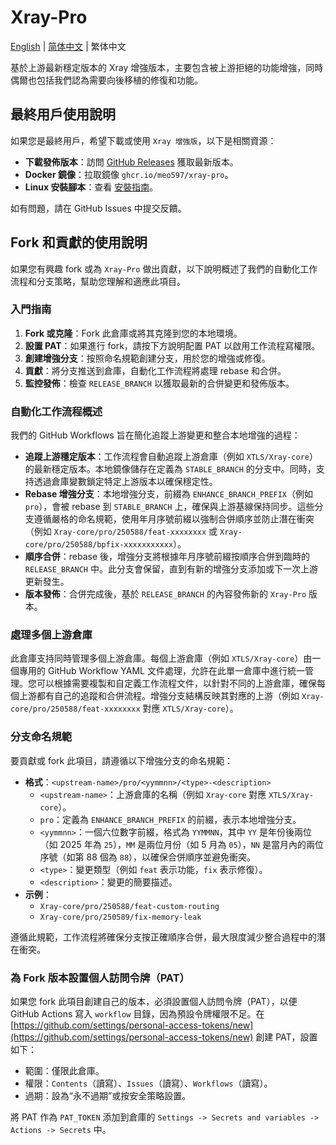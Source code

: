# Xray-Pro

[English](README.md) | [简体中文](README_zh-Hans.md) | 繁体中文

基於上游最新穩定版本的 Xray 增強版本，主要包含被上游拒絕的功能增強，同時偶爾也包括我們認為需要向後移植的修復和功能。

## 最終用戶使用說明

如果您是最終用戶，希望下載或使用 `Xray 增強版`，以下是相關資源：

- **下載發佈版本**：訪問 [GitHub Releases](https://github.com/Meo597/Xray-Pro/releases) 獲取最新版本。
- **Docker 鏡像**：拉取鏡像 `ghcr.io/meo597/xray-pro`。
- **Linux 安裝腳本**：查看 [安裝指南](https://github.com/Meo597/Xray-Pro/blob/Xray-install/release/README_zh-Hant.md)。

如有問題，請在 GitHub Issues 中提交反饋。

## Fork 和貢獻的使用說明

如果您有興趣 fork 或為 `Xray-Pro` 做出貢獻，以下說明概述了我們的自動化工作流程和分支策略，幫助您理解和適應此項目。

### 入門指南

1. **Fork 或克隆**：Fork 此倉庫或將其克隆到您的本地環境。
2. **設置 PAT**：如果進行 fork，請按下方說明配置 PAT 以啟用工作流程寫權限。
3. **創建增強分支**：按照命名規範創建分支，用於您的增強或修復。
4. **貢獻**：將分支推送到倉庫，自動化工作流程將處理 rebase 和合併。
5. **監控發佈**：檢查 `RELEASE_BRANCH` 以獲取最新的合併變更和發佈版本。

### 自動化工作流程概述

我們的 GitHub Workflows 旨在簡化追蹤上游變更和整合本地增強的過程：

- **追蹤上游穩定版本**：工作流程會自動追蹤上游倉庫（例如 `XTLS/Xray-core`）的最新穩定版本。本地鏡像儲存在定義為 `STABLE_BRANCH` 的分支中。同時，支持透過倉庫變數鎖定特定上游版本以確保穩定性。
- **Rebase 增強分支**：本地增強分支，前綴為 `ENHANCE_BRANCH_PREFIX`（例如 `pro`），會被 rebase 到 `STABLE_BRANCH` 上，確保與上游基線保持同步。這些分支遵循嚴格的命名規範，使用年月序號前綴以強制合併順序並防止潛在衝突（例如 `Xray-core/pro/250588/feat-xxxxxxxx` 或 `Xray-core/pro/250588/bpfix-xxxxxxxxxxx`）。
- **順序合併**：rebase 後，增強分支將根據年月序號前綴按順序合併到臨時的 `RELEASE_BRANCH` 中。此分支會保留，直到有新的增強分支添加或下一次上游更新發生。
- **版本發佈**：合併完成後，基於 `RELEASE_BRANCH` 的內容發佈新的 `Xray-Pro` 版本。

### 處理多個上游倉庫

此倉庫支持同時管理多個上游倉庫。每個上游倉庫（例如 `XTLS/Xray-core`）由一個專用的 GitHub Workflow YAML 文件處理，允許在此單一倉庫中進行統一管理。您可以根據需要複製和自定義工作流程文件，以針對不同的上游倉庫，確保每個上游都有自己的追蹤和合併流程。增強分支結構反映其對應的上游（例如 `Xray-core/pro/250588/feat-xxxxxxxx` 對應 `XTLS/Xray-core`）。

### 分支命名規範

要貢獻或 fork 此項目，請遵循以下增強分支的命名規範：

- **格式**：`<upstream-name>/pro/<yymmnn>/<type>-<description>`
  - `<upstream-name>`：上游倉庫的名稱（例如 `Xray-core` 對應 `XTLS/Xray-core`）。
  - `pro`：定義為 `ENHANCE_BRANCH_PREFIX` 的前綴，表示本地增強分支。
  - `<yymmnn>`：一個六位數字前綴，格式為 `YYMMNN`，其中 `YY` 是年份後兩位（如 2025 年為 `25`），`MM` 是兩位月份（如 5 月為 `05`），`NN` 是當月內的兩位序號（如第 88 個為 `88`），以確保合併順序並避免衝突。
  - `<type>`：變更類型（例如 `feat` 表示功能，`fix` 表示修復）。
  - `<description>`：變更的簡要描述。
- **示例**：
  - `Xray-core/pro/250588/feat-custom-routing`
  - `Xray-core/pro/250589/fix-memory-leak`

遵循此規範，工作流程將確保分支按正確順序合併，最大限度減少整合過程中的潛在衝突。

### 為 Fork 版本設置個人訪問令牌（PAT）

如果您 fork 此項目創建自己的版本，必須設置個人訪問令牌（PAT），以便 GitHub Actions 寫入 `workflow` 目錄，因為預設令牌權限不足。在 [https://github.com/settings/personal-access-tokens/new](https://github.com/settings/personal-access-tokens/new) 創建 PAT，設置如下：

- 範圍：僅限此倉庫。
- 權限：`Contents`（讀寫）、`Issues`（讀寫）、`Workflows`（讀寫）。
- 過期：設為“永不過期”或按安全策略設置。

將 PAT 作為 `PAT_TOKEN` 添加到倉庫的 `Settings -> Secrets and variables -> Actions -> Secrets` 中。
